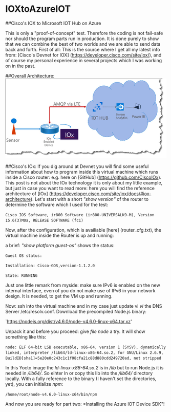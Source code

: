 # IOXtoAzureIOT
##Cisco's IOX to Microsoft IOT Hub on Azure

This is only a "proof-of-concept" test. Therefore the coding is not fail-safe nor should the program parts run in production. It is done purely to show that we can combine the best of two worlds and we are able to send data back and forth.
First of all: This is the source where I get all my latest info from: [Cisco's Devnet for IOX] (https://developer.cisco.com/site/iox/), and of course my personal experience in several projects which I was working on in the past.

##Overall Architecture:
![Architecture](IOX_Arch.jpg) 

##Cisco's IOx:
If you dig around at Devnet you will find some useful information about how to program inside this virtual machine which runs inside a Cisco router: e.g. here on [GitHub] (https://github.com/CiscoIOx). This post is not about the IOx technology it is only about my little example, but just in case you want to read  more: here you will find the reference architecture of [IOx] (https://developer.cisco.com/site/iox/docs/#iox-architecture).
Let's start with a short *"show version"* of the router to determine the software which I used for the test:

`Cisco IOS Software, ir800 Software (ir800-UNIVERSALK9-M), Version 15.6(3)M0a, RELEASE SOFTWARE (fc1)`


Now, after the configuration, which is availiable [here] (router_cfg.txt), the virtual machine inside the Router is up and running:

a brief: *"show platform guest-os"* shows the status:

`Guest OS status:`

`Installation: Cisco-GOS,version-1.1.2.0`

`State: RUNNING`

Just one little remark from myside: make sure IPv6 is enabled on the new internal interface, even of you do not make use of IPv6 in your network design. It is needed, to get the VM up and running.

Now: ssh into the virtual machine and in my case just update vi *vi* the DNS Server /etc/resolv.conf. Download the precompiled Node.js binary:

`https://nodejs.org/dist/v4.6.0/node-v4.6.0-linux-x64.tar.xz'

Unpack it and before you proceed: give *file node* a try. It will show something like this:

`node: ELF 64-bit LSB executable, x86-64, version 1 (SYSV), dynamically linked, interpreter /lib64/ld-linux-x86-64.so.2, for GNU/Linux 2.6.9, BuildID[sha1]=5e20e0c243c1c1f08cfa21c88d880cdd249720ad, not stripped`

In this Yocto image the *ld-linux-x86-64.so.2* is in */lib* but to run Node.js it is needed in */lib64/*. So eihter ln or copy this lib into the */lib64/* directory locally. With a fully reference to the binary (I haven't set the directories, yet), you can initialize *npm*:

`/home/root/node-v4.6.0-linux-x64/bin/npm`

And now you are ready for part two: *Installing the Azure IOT Device SDK"!



